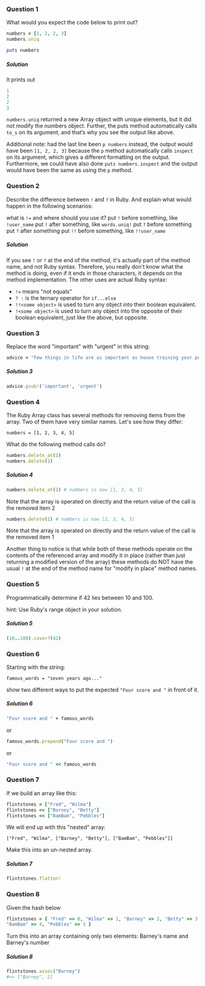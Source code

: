 ### Question 1

What would you expect the code below to print out?

```ruby
numbers = [1, 2, 2, 3]
numbers.uniq

puts numbers
```

##### Solution

It prints out

```ruby
1
2
2
3
```

`numbers.uniq` returned a new Array object with unique elements, but it did not
modify the numbers object. Further, the puts method automatically calls `to_s`
on its argument, and that’s why you see the output like above.

Additional note: had the last line been `p numbers` instead, the output would
have been `[1, 2, 2, 3]` because the `p` method automatically calls `inspect` on
its argument, which gives a different formatting on the output. Furthermore, we
could have also done `puts numbers.inspect` and the output would have been the
same as using the `p` method.

### Question 2

Describe the difference between `!` and `?` in Ruby. And explain what would
happen in the following scenarios:

what is `!=` and where should you use it?
put `!` before something, like `!user_name`
put `!` after something, like `words.uniq!`
put `?` before something
put `?` after something
put `!!` before something, like `!!user_name`

##### Solution

If you see `!` or `?` at the end of the method, it's actually part of the method
name, and not Ruby syntax. Therefore, you really don't know what the method is
doing, even if it ends in those characters, it depends on the method
implementation. The other uses are actual Ruby syntax:

- `!=` means "not equals"
- `? :` is the ternary operator for `if...else`
- `!!<some object>` is used to turn any object into their boolean equivalent.
- `!<some object>` is used to turn any object into the opposite of their boolean
  equivalent, just like the above, but opposite.

### Question 3

Replace the word "important" with "urgent" in this string:

```ruby
advice = "Few things in life are as important as house training your pet dinosaur."
```

##### Solution 3

```ruby
advice.gsub!('important', 'urgent')
```

### Question 4

The Ruby Array class has several methods for removing items from the array.
Two of them have very similar names. Let's see how they differ:

`numbers = [1, 2, 3, 4, 5]`

What do the following method calls do?

```ruby
numbers.delete_at(1)
numbers.delete(1)
```

##### Solution 4

```ruby
numbers.delete_at(1) # numbers is now [1, 3, 4, 5]
```

Note that the array is operated on directly and the return value of the call is
the removed item 2

```ruby
numbers.delete(1) # numbers is now [2, 3, 4, 5]
```

Note that the array is operated on directly and the return value of the call is
the removed item 1

Another thing to notice is that while both of these methods operate on the
contents of the referenced array and modify it in place (rather than just
returning a modified version of the array) these methods do NOT have the usual
`!` at the end of the method name for "modify in place" method names.

### Question 5

Programmatically determine if 42 lies between 10 and 100.

hint: Use Ruby's range object in your solution.

##### Solution 5

```ruby
(10..100).cover?(42)
```

### Question 6

Starting with the string:

`famous_words = "seven years ago..."`

show two different ways to put the expected `"Four score and "` in front of it.

##### Solution 6

```ruby
"Four score and " + famous_words
```

or

```ruby
famous_words.prepend("Four score and ")
```

or

```ruby
"Four score and " << famous_words
```

### Question 7

If we build an array like this:

```ruby
flintstones = ["Fred", "Wilma"]
flintstones << ["Barney", "Betty"]
flintstones << ["BamBam", "Pebbles"]
```

We will end up with this "nested" array:

`["Fred", "Wilma", ["Barney", "Betty"], ["BamBam", "Pebbles"]]`

Make this into an un-nested array.

##### Solution 7

```ruby
flintstones.flatten!
```

### Question 8

Given the hash below

```ruby
flintstones = { "Fred" => 0, "Wilma" => 1, "Barney" => 2, "Betty" => 3,
"BamBam" => 4, "Pebbles" => 5 }
```

Turn this into an array containing only two elements: Barney's name and Barney's
number

##### Solution 8

```ruby
flintstones.assoc("Barney")
#=> ["Barney", 2]
```
